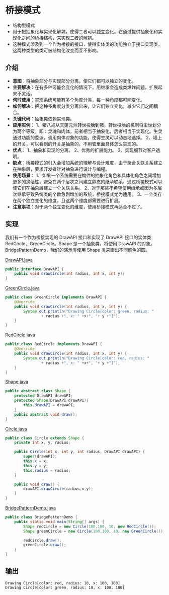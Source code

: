 # 桥接模式
- 结构型模式
- 用于把抽象化与实现化解耦，使得二者可以独立变化。它通过提供抽象化和实现化之间的桥接结构，来实现二者的解耦。
- 这种模式涉及到一个作为桥接的接口，使得实体类的功能独立于接口实现类。这两种类型的类可被结构化改变而互不影响。

## 介绍
- **意图**：将抽象部分与实现部分分离，使它们都可以独立的变化。
- **主要解决**：在有多种可能会变化的情况下，用继承会造成类爆炸问题，扩展起来不灵活。
- **何时使用**：实现系统可能有多个角度分类，每一种角度都可能变化。
- **如何解决**：把这种多角度分类分离出来，让它们独立变化，减少它们之间耦合。
- **关键代码**：抽象类依赖实现类。
- **应用实例**： 1、猪八戒从天蓬元帅转世投胎到猪，转世投胎的机制将尘世划分为两个等级，即：灵魂和肉体，前者相当于抽象化，后者相当于实现化。生灵通过功能的委派，调用肉体对象的功能，使得生灵可以动态地选择。 2、墙上的开关，可以看到的开关是抽象的，不用管里面具体怎么实现的。
- **优点**： 1、抽象和实现的分离。 2、优秀的扩展能力。 3、实现细节对客户透明。
- **缺点**：桥接模式的引入会增加系统的理解与设计难度，由于聚合关联关系建立在抽象层，要求开发者针对抽象进行设计与编程。
- **使用场景**： 1、如果一个系统需要在构件的抽象化角色和具体化角色之间增加更多的灵活性，避免在两个层次之间建立静态的继承联系，通过桥接模式可以使它们在抽象层建立一个关联关系。 2、对于那些不希望使用继承或因为多层次继承导致系统类的个数急剧增加的系统，桥接模式尤为适用。 3、一个类存在两个独立变化的维度，且这两个维度都需要进行扩展。
- **注意事项**：对于两个独立变化的维度，使用桥接模式再适合不过了。

## 实现
我们有一个作为桥接实现的 DrawAPI 接口和实现了 DrawAPI 接口的实体类 RedCircle、GreenCircle。Shape 是一个抽象类，将使用 DrawAPI 的对象。BridgePatternDemo，我们的演示类使用 Shape 类来画出不同颜色的圆。

[DrawAPI.java](../my-action-pattern/src/main/java/com/wjpdev/myaction/pattern/structure/bridgepattern/DrawAPI.java)
```java
public interface DrawAPI {
    public void drawCircle(int radius, int x, int y);
}
```

[GreenCircle.java](../my-action-pattern/src/main/java/com/wjpdev/myaction/pattern/structure/bridgepattern/GreenCircle.java)
```java
public class GreenCircle implements DrawAPI {
    @Override
    public void drawCircle(int radius, int x, int y) {
        System.out.println("Drawing Circle[color: green, radius: "
                + radius +", x: " +x+", "+ y +"]");
    }
}
```

[RedCircle.java](../my-action-pattern/src/main/java/com/wjpdev/myaction/pattern/structure/bridgepattern/RedCircle.java)
```java
public class RedCircle implements DrawAPI {
    @Override
    public void drawCircle(int radius, int x, int y) {
        System.out.println("Drawing Circle[color: red, radius: "
                + radius +", x: " +x+", "+ y +"]");
    }
}
```

[Shape.java](../my-action-pattern/src/main/java/com/wjpdev/myaction/pattern/structure/bridgepattern/Shape.java)
```java
public abstract class Shape {
    protected DrawAPI drawAPI;
    protected Shape(DrawAPI drawAPI){
        this.drawAPI = drawAPI;
    }
    public abstract void draw();
}
```

[Circle.java](../my-action-pattern/src/main/java/com/wjpdev/myaction/pattern/structure/bridgepattern/Circle.java)
```java
public class Circle extends Shape {
    private int x, y, radius;

    public Circle(int x, int y, int radius, DrawAPI drawAPI) {
        super(drawAPI);
        this.x = x;
        this.y = y;
        this.radius = radius;
    }

    public void draw() {
        drawAPI.drawCircle(radius,x,y);
    }
}
```

[BridgePatternDemo.java](../my-action-pattern/src/main/java/com/wjpdev/myaction/pattern/structure/bridgepattern/BridgePatternDemo.java)
```java
public class BridgePatternDemo {
    public static void main(String[] args) {
        Shape redCircle = new Circle(100,100, 10, new RedCircle());
        Shape greenCircle = new Circle(100,100, 10, new GreenCircle());

        redCircle.draw();
        greenCircle.draw();
    }
}
```

## 输出
```
Drawing Circle[color: red, radius: 10, x: 100, 100]
Drawing Circle[color: green, radius: 10, x: 100, 100]
```